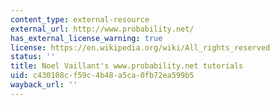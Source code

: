 ```yaml
---
content_type: external-resource
external_url: http://www.probability.net/
has_external_license_warning: true
license: https://en.wikipedia.org/wiki/All_rights_reserved
status: ''
title: Noel Vaillant's www.probability.net tutorials
uid: c430108c-f59c-4b48-a5ca-0fb72ea599b5
wayback_url: ''
---
```


